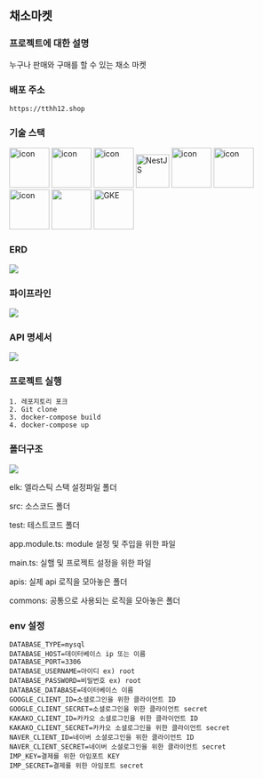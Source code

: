 ## 채소마켓

### 프로젝트에 대한 설명
누구나 판매와 구매를 할 수 있는 채소 마켓

### 배포 주소
```
https://tthh12.shop
```
### 기술 스택
<div>
<img src="https://techstack-generator.vercel.app/ts-icon.svg" alt="icon" width="72" height="72" />
<img src="https://techstack-generator.vercel.app/js-icon.svg" alt="icon" width="72" height="72" />
<img src="https://user-images.githubusercontent.com/96868951/187032229-605756c5-0f73-4ef7-972a-5e00988411a9.png" alt="icon" width="72" height="72" />
<img alt="NestJS" src="https://user-images.githubusercontent.com/96868951/187032538-a3c2656f-a592-4fab-9579-856bff0fb5cd.png" width="60" height="60"/>
<img src="https://techstack-generator.vercel.app/mysql-icon.svg" alt="icon" width="72" height="72" />
<img src="https://techstack-generator.vercel.app/graphql-icon.svg" alt="icon" width="72" height="72" />
<img src="https://techstack-generator.vercel.app/docker-icon.svg" alt="icon" width="72" height="72" />
<img src="https://user-images.githubusercontent.com/96868951/187036678-55edd632-0600-43f7-8585-d33171943c23.png" width="72" height="72" />
<img width="72" height="72" alt="GKE" src="https://user-images.githubusercontent.com/96868951/187037131-bf7ad8dc-4b51-4585-92f6-bb2a5fe829c8.png">
</div>

### ERD
<img src="https://user-images.githubusercontent.com/96868951/187064280-287989d7-90a2-4b26-8c74-f1b6bd4abd06.png"/>

### 파이프라인

<img src="https://user-images.githubusercontent.com/96868951/187065547-9434b995-b083-4a2c-bc57-bb656ffcaa21.jpg"/>

### API 명세서
<img src="https://user-images.githubusercontent.com/96868951/187066247-f4ca970d-cd04-4773-b97e-753bdfc2787e.png"/>

### 프로젝트 실행
```
1. 레포지토리 포크
2. Git clone
3. docker-compose build
4. docker-compose up
```
### 폴더구조
<div>
<img src="https://user-images.githubusercontent.com/96868951/187064577-8b2611fa-a6d5-4e47-8fc4-68ab31486d49.png"/>
</div>

elk: 엘라스틱 스택 설정파일 폴더

src: 소스코드 폴더

test: 테스트코드 폴더

app.module.ts: module 설정 및 주입을 위한 파일

main.ts: 실핼 및 프로젝트 설정을 위한 파일

apis: 실제 api 로직을 모아놓은 폴더

commons: 공통으로 사용되는 로직을 모아놓은 폴더

### env 설정
```
DATABASE_TYPE=mysql
DATABASE_HOST=데이터베이스 ip 또는 이름
DATABASE_PORT=3306
DATABASE_USERNAME=아이디 ex) root
DATABASE_PASSWORD=비밀번호 ex) root
DATABASE_DATABASE=데이터베이스 이름
GOOGLE_CLIENT_ID=소셜로그인을 위한 클라이언트 ID
GOOGLE_CLIENT_SECRET=소셜로그인을 위한 클라이언트 secret
KAKAKO_CLIENT_ID=카카오 소셜로그인을 위한 클라이언트 ID
KAKAKO_CLIENT_SECRET=카카오 소셜로그인을 위한 클라이언트 secret
NAVER_CLIENT_ID=네이버 소셜로그인을 위한 클라이언트 ID
NAVER_CLIENT_SECRET=네이버 소셜로그인을 위한 클라이언트 secret
IMP_KEY=결제를 위한 아임포트 KEY
IMP_SECRET=결제를 위한 아임포트 secret
```
